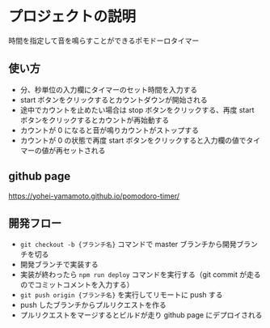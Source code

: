 # プロジェクトの説明

時間を指定して音を鳴らすことができるポモドーロタイマー

## 使い方
- 分、秒単位の入力欄にタイマーのセット時間を入力する
- start ボタンをクリックするとカウントダウンが開始される
- 途中でカウントを止めたい場合は stop ボタンをクリックする、再度 start ボタンをクリックするとカウントが再始動する
- カウントが 0 になると音が鳴りカウントがストップする
- カウントが 0 の状態で再度 start ボタンをクリックすると入力欄の値でタイマーの値が再セットされる

## github page
https://yohei-yamamoto.github.io/pomodoro-timer/

## 開発フロー
- `git checkout -b {ブランチ名}` コマンドで master ブランチから開発ブランチを切る
- 開発ブランチで実装する
- 実装が終わったら `npm run deploy` コマンドを実行する（git commit が走るのでコミットコメントを入力する）
- `git push origin {ブランチ名}` を実行してリモートに push する
- push したブランチからプルリクエストを作る
- プルリクエストをマージするとビルドが走り github page にデプロイされる

